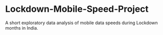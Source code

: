 # Lockdown-Mobile-Speed-Project
A short exploratory data analysis of mobile data speeds during Lockdown months in India.
